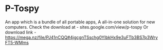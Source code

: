 # P-Tospy
An app which is a bundle of all portable apps, A all-in-one solution for new computers.
Check the download at - sites.google.com/view/p-tospy
Or download link - https://mega.nz/file/PJ41nCQQ#4jgcgnTSschg0YlbkHx9e3uFTb3BS7p3WryFT5-WMms
